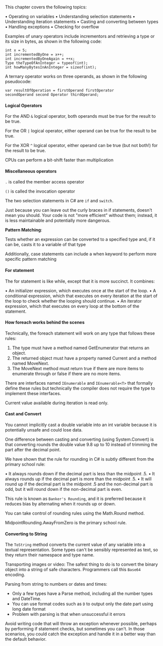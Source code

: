 This chapter covers the following topics:

• Operating on variables
• Understanding selection statements
• Understanding iteration statements
• Casting and converting between types
• Handling exceptions
• Checking for overflow

Examples of unary operators include incrementors and retrieving a type or its size in bytes, as shown in the following code:

```
int x = 5;
int incrementedByOne = x++;
int incrementedByOneAgain = ++x;
Type theTypeOfAnInteger = typeof(int);
int howManyBytesInAnInteger = sizeof(int);
```

A ternary operator works on three operands, as shown in the following pseudocode:
```
var resultOfOperation = firstOperand firstOperator
secondOperand second Operator thirdOperand;
```

#### Logical Operators

For the AND `&` logical operator, both operands must be true for the result to be true.

For the OR `|` logical operator, either operand can be true for the result to be true.

For the XOR `^` logical operator, either operand can be true (but not both!) for the result to be true.

CPUs can perform a bit-shift faster than multiplication

#### Miscellaneous operators

`.` is called the member access operator

`()` is called the invocation operator

The two selection statements in C# are `if` and `switch`. 

Just because you can leave out the curly braces in if statements, doesn't mean you should. Your code is not "more efficient" without them; instead, it is less maintainable and potentially more dangerous.

**Pattern Matching**:

Tests whether an expression can be converted to a specified type and, if it can be, casts it to a variable of that type

Additionally, case statements can include a when keyword to perform more specific pattern matching

#### For statement

The for statement is like while, except that it is more succinct. It combines:

• An initializer expression, which executes once at the start of the loop.
• A conditional expression, which that executes on every iteration at the start
of the loop to check whether the looping should continue.
• An iterator expression, which that executes on every loop at the bottom of
the statement.

#### How foreach works behind the scenes

Technically, the foreach statement will work on any type that follows these rules:
1. The type must have a method named GetEnumerator that returns an object.
2. The returned object must have a property named Current and a method
named MoveNext.
3. The MoveNext method must return true if there are more items to enumerate
through or false if there are no more items.

There are interfaces named `IEnumerable` and `IEnumerable<T>` that formally define these rules but technically the compiler does not require the type to implement these
interfaces.

Current value available during iteration is read only.

#### Cast and Convert

You cannot implicitly cast a double variable into an int variable because it is potentially unsafe and could lose data.

One difference between casting and converting (using System.Convert) is that converting rounds the double value 9.8 up to 10 instead of trimming the part after the decimal point.

We have shown that the rule for rounding in C# is subtly different from the primary school rule:

• It always rounds down if the decimal part is less than the midpoint .5.
• It always rounds up if the decimal part is more than the midpoint .5.
• It will round up if the decimal part is the midpoint .5 and the non-decimal part is odd, but it will round down if the non-decimal part is even.

This rule is known as `Banker's Rounding`, and it is preferred because it reduces bias by alternating when it rounds up or down.

You can take control of rounding rules using the Math.Round method.

MidpointRounding.AwayFromZero is the primary school rule.

#### Converting to String

The `ToString` method converts the current value of any variable into a textual
representation. Some types can't be sensibly represented as text, so they return their namespace and type name.

Transporting images or video: The safest thing to do is to convert the binary object into a string of safe characters. Programmers call this `Base64` encoding.

Parsing from string to numbers or dates and times:
- Only a few types have a Parse method, including all the number types and DateTime.
- You can use format codes such as `D` to output only the date part using long date format
- Problem with parsing is that when unsuccessful it errors

Avoid writing code that will throw an exception whenever possible, perhaps by performing if statement checks, but sometimes you can't. In those scenarios, you could catch the exception and handle it in a better way than the default behavior.